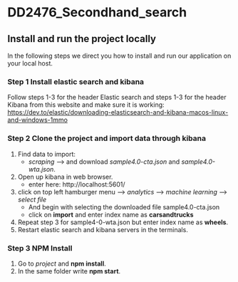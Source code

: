 # DD2476_Secondhand_search

## Install and run the project locally
In the following steps we direct you how to install and run our application on your local host. 

### Step 1 Install elastic search and kibana 
Follow steps 1-3 for the header Elastic search and steps 1-3 for the header Kibana from this website and make sure it is working: https://dev.to/elastic/downloading-elasticsearch-and-kibana-macos-linux-and-windows-1mmo 

### Step 2 Clone the project and import data through kibana

1. Find data to import:    
    * *scraping* --> and download *sample4.0-cta.json* and *sample4.0-wta.json*. 
2. Open up kibana in web browser. 
    - enter here: http://localhost:5601/ 
3. click on top left hamburger menu --> *analytics* --> *machine learning* --> *select file* 
    * And begin with selecting the downloaded file sample4.0-cta.json 
    * click on **import** and enter index name as **carsandtrucks**
4. Repeat step 3 for sample4-0-wta.json but enter index name as **wheels**. 
5. Restart elastic search and kibana servers in the terminals. 

### Step 3 NPM Install
1. Go to *project* and **npm install**. 
2. In the same folder write **npm start**. 
